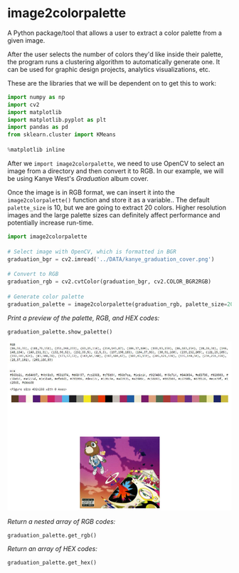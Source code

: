 # image2colorpalette
A Python package/tool that allows a user to extract a color palette from a given image. 

After the user selects the number of colors they'd like inside their palette, the program runs a clustering algorithm to automatically generate one. It can be used for graphic design projects, analytics visualizations, etc.

These are the libraries that we will be dependent on to get this to work:

``` python
import numpy as np
import cv2
import matplotlib
import matplotlib.pyplot as plt
import pandas as pd
from sklearn.cluster import KMeans

%matplotlib inline
```

After we `import image2colorpalette`, we need to use OpenCV to select an image from a directory and then convert it to RGB. In our example, we will be using Kanye West's _Graduation_ album cover.

Once the image is in RGB format, we can insert it into the `image2colorpalette()` function and store it as a variable.. The default `palette_size` is 10, but we are going to extract 20 colors. Higher resolution images and the large palette sizes can definitely affect performance and potentially increase run-time.

``` python
import image2colorpalette

# Select image with OpenCV, which is formatted in BGR
graduation_bgr = cv2.imread('../DATA/kanye_graduation_cover.png')

# Convert to RGB
graduation_rgb = cv2.cvtColor(graduation_bgr, cv2.COLOR_BGR2RGB)

# Generate color palette
graduation_palette = image2colorpalette(graduation_rgb, palette_size=20)
```

*Print a preview of the palette, RGB, and HEX codes:*
``` python
graduation_palette.show_palette()
```
![show_palette](./graduation_show_palette.JPG)

*Return a nested array of RGB codes:*
``` python
graduation_palette.get_rgb()
```

*Return an array of HEX codes:*
``` python
graduation_palette.get_hex()
```
